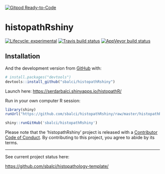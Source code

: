 [![Gitpod Ready-to-Code](https://img.shields.io/badge/Gitpod-Ready--to--Code-blue?logo=gitpod)](https://gitpod.io/#https://github.com/sbalci/histopathRshiny) 


<!-- README.md is generated from README.Rmd. Please edit that file -->

# histopathRshiny

<!-- badges: start -->

[![Lifecycle:
experimental](https://img.shields.io/badge/lifecycle-experimental-orange.svg)](https://www.tidyverse.org/lifecycle/#experimental)
[![Travis build
status](https://travis-ci.com/sbalci/histopathRshiny.svg?branch=master)](https://travis-ci.com/sbalci/histopathRshiny)
[![AppVeyor build
status](https://ci.appveyor.com/api/projects/status/github/sbalci/histopathRshiny?branch=master&svg=true)](https://ci.appveyor.com/project/sbalci/histopathRshiny)
<!-- badges: end -->

<!-- The goal of histopathRshiny is to ... -->

## Installation

<!-- You can install the released version of histopathRshiny from [CRAN](https://CRAN.R-project.org) with: -->

<!-- ``` r -->

<!-- install.packages("histopathRshiny") -->

<!-- ``` -->

And the development version from [GitHub](https://github.com/) with:

``` r
# install.packages("devtools")
devtools::install_github("sbalci/histopathRshiny")
```

Launch here: <https://serdarbalci.shinyapps.io/histopathR/>

Run in your own computer R session:

``` r
library(shiny)
runUrl("https://github.com/sbalci/histopathRshiny/raw/master/histopathRshiny.tar")
```

``` r
shiny::runGitHub('sbalci/histopathRshiny')
```

<!-- ## Example -->

<!-- This is a basic example which shows you how to solve a common problem: -->

<!-- ```{r example} -->

<!-- library(histopathRshiny) -->

<!-- ## basic example code -->

<!-- ``` -->

<!-- What is special about using `README.Rmd` instead of just `README.md`? You can include R chunks like so: -->

<!-- ```{r cars} -->

<!-- summary(cars) -->

<!-- ``` -->

<!-- You'll still need to render `README.Rmd` regularly, to keep `README.md` up-to-date. -->

<!-- You can also embed plots, for example: -->

<!-- ```{r pressure, echo = FALSE} -->

<!-- plot(pressure) -->

<!-- ``` -->

<!-- In that case, don't forget to commit and push the resulting figure files, so they display on GitHub! -->

Please note that the ‘histopathRshiny’ project is released with a
[Contributor Code of Conduct](CODE_OF_CONDUCT.md). By contributing to
this project, you agree to abide by its terms.

-----

See current project status here:

<https://github.com/sbalci/histopathology-template/>
